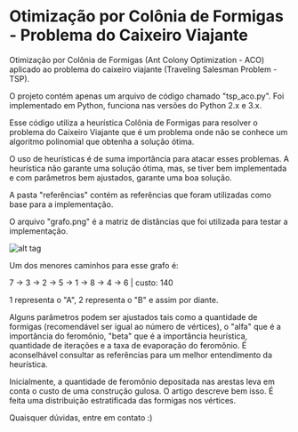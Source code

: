 # Otimização por Colônia de Formigas - Problema do Caixeiro Viajante
Otimização por Colônia de Formigas (Ant Colony Optimization - ACO) aplicado ao problema do caixeiro viajante (Traveling Salesman Problem - TSP).

O projeto contém apenas um arquivo de código chamado "tsp_aco.py". Foi implementado em Python, funciona nas versões do Python 2.x e 3.x.

Esse código utiliza a heurística Colônia de Formigas para resolver o problema do Caixeiro Viajante que é um problema onde não se conhece um algoritmo polinomial que obtenha a solução ótima.

O uso de heurísticas é de suma importância para atacar esses problemas. A heurística não garante uma solução ótima, mas, se tiver bem implementada e com parâmetros bem ajustados, garante uma boa solução.

A pasta "referências" contém as referências que foram utilizadas como base para a implementação.

O arquivo "grafo.png" é a matriz de distâncias que foi utilizada para testar a implementação.

![alt tag](https://github.com/marcoscastro/tsp_aco/blob/master/grafo.png)

Um dos menores caminhos para esse grafo é:

7 -> 3 -> 2 -> 5 -> 1 -> 8 -> 4 -> 6 | custo: 140

1 representa o "A", 2 representa o "B" e assim por diante.

Alguns parâmetros podem ser ajustados tais como a quantidade de formigas (recomendável ser igual ao número de vértices), o "alfa" que é a importância do feromônio, "beta" que é a importância heurística, quantidade de iterações e a taxa de evaporação do feromônio. É aconselhável consultar as referências para um melhor entendimento da heurística.

Inicialmente, a quantidade de feromônio depositada nas arestas leva em conta o custo de uma construção gulosa. O artigo descreve bem isso. É feita uma distribuição estratificada das formigas nos vértices.

Quaisquer dúvidas, entre em contato :)
